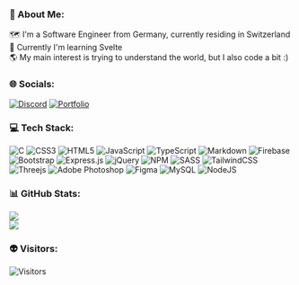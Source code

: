 ﻿### 💫 About Me:

🗺️ I'm a Software Engineer from Germany, currently residing in Switzerland<br>
🚀 Currently I'm learning Svelte<br>
🌎 My main interest is trying to understand the world, but I also code a bit :)<br>

### 🌐 Socials:

[![Discord](https://img.shields.io/badge/Ileies-5865F2?logo=discord&logoColor=white)](https://discord.com/)
[![Portfolio](https://img.shields.io/badge/-My%20Portfolio-coral)](https://rizinos.com)

### 💻 Tech Stack:

![C](https://img.shields.io/badge/C-00599C?style=plastic&logo=c&logoColor=white)
![CSS3](https://img.shields.io/badge/css3-%231572B6.svg?style=plastic&logo=css3&logoColor=white)
![HTML5](https://img.shields.io/badge/html5-%23E34F26.svg?style=plastic&logo=html5&logoColor=white)
![JavaScript](https://img.shields.io/badge/javascript-%23323330.svg?style=plastic&logo=javascript&logoColor=%23F7DF1E)
![TypeScript](https://img.shields.io/badge/typescript-%23007ACC.svg?style=plastic&logo=typescript&logoColor=white)
![Markdown](https://img.shields.io/badge/markdown-%23000000.svg?style=plastic&logo=markdown&logoColor=white)
![Firebase](https://img.shields.io/badge/firebase-%23039BE5.svg?style=plastic&logo=firebase)
![Bootstrap](https://img.shields.io/badge/bootstrap-%23563D7C.svg?style=plastic&logo=bootstrap&logoColor=white)
![Express.js](https://img.shields.io/badge/express.js-%23404d59.svg?style=plastic&logo=express&logoColor=%2361DAFB)
![jQuery](https://img.shields.io/badge/jquery-%230769AD.svg?style=plastic&logo=jquery&logoColor=white)
![NPM](https://img.shields.io/badge/NPM-%23000000.svg?style=plastic&logo=npm&logoColor=white)
![SASS](https://img.shields.io/badge/SASS-hotpink.svg?style=plastic&logo=SASS&logoColor=white)
![TailwindCSS](https://img.shields.io/badge/tailwindcss-%2338B2AC.svg?style=plastic&logo=tailwind-css&logoColor=white)
![Threejs](https://img.shields.io/badge/threejs-blue?style=plastic&logo=three.js&logoColor=white)
![Adobe Photoshop](https://img.shields.io/badge/adobephotoshop-%2331A8FF.svg?style=plastic&logo=adobephotoshop&logoColor=white)
![Figma](https://img.shields.io/badge/figma-%23F24E1E.svg?style=plastic&logo=figma&logoColor=white)
![MySQL](https://img.shields.io/badge/mysql-%2300f.svg?style=plastic&logo=mysql&logoColor=white)
![NodeJS](https://img.shields.io/badge/node.js-6DA55F?style=plastic&logo=node.js&logoColor=white)

### 📊 GitHub Stats:

![](https://github-readme-streak-stats.herokuapp.com/?user=Ileies&theme=solarized-dark)<br/>
![](https://github-readme-stats.vercel.app/api/top-langs/?username=Ileies&theme=solarized-dark&include_all_commits=true&count_private=true&layout=compact)

### 👽 Visitors:

![Visitors](https://api.visitorbadge.io/api/visitors?path=https%3A%2F%2Fgithub.com%2Fileies&labelColor=%23697689&countColor=%23fff4e4&style=plastic&labelStyle=lower)
